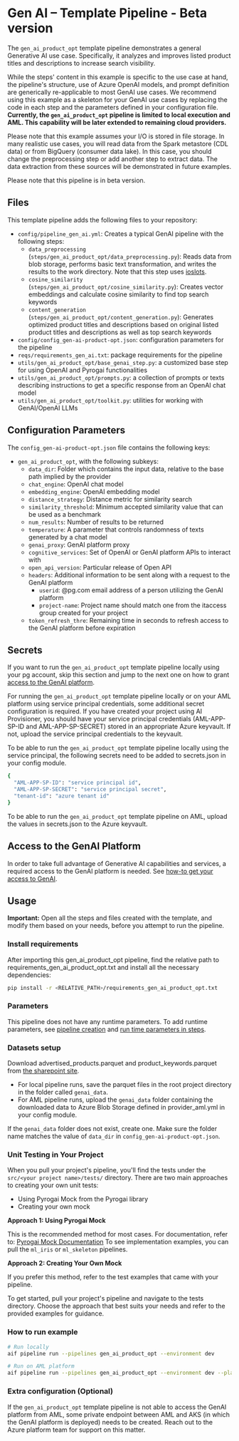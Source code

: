 # Gen AI – Template Pipeline - Beta version

The `gen_ai_product_opt` template pipeline demonstrates a general Generative AI use case. Specifically, it analyzes and improves listed product titles and descriptions to increase search visibility.

While the steps' content in this example is specific to the use case at hand, the pipeline's structure, use of Azure OpenAI models, and prompt definition are generically re-applicable to most GenAI use cases. We recommend using this example as a skeleton for your GenAI use cases by replacing the code in each step and the parameters defined in your configuration file. **Currently, the `gen_ai_product_opt` pipeline is limited to local execution and AML. This capability will be later extended to remaining cloud providers.**

Please note that this example assumes your I/O is stored in file storage. In many realistic use cases, you will read data from the Spark metastore (CDL data) or from BigQuery (consumer data lake). In this case, you should change the preprocessing step or add another step to extract data. The data extraction from these sources will be demonstrated in future examples.

Please note that this pipeline is in beta version.

## Files

This template pipeline adds the following files to your repository:

- `config/pipeline_gen_ai.yml`: Creates a typical GenAI pipeline with the following steps:
  - `data_preprocessing` (`steps/gen_ai_product_opt/data_preprocessing.py`): Reads data from blob storage, performs basic text transformation, and writes the results to the work directory. Note that this step uses [ioslots](https://developerportal.pg.com/docs/default/Component/PyrogAI/io_overview/).
  - `cosine_similarity` (`steps/gen_ai_product_opt/cosine_similarity.py`): Creates vector embeddings and calculate cosine similarity to find top search keywords
  - `content_generation` (`steps/gen_ai_product_opt/content_generation.py`): Generates optimized product titles and descriptions based on original listed product titles and descriptions as well as top search keywords
- `config/config_gen-ai-product-opt.json`: configuration parameters for the pipeline
- `reqs/requirements_gen_ai.txt`: package requirements for the pipeline
- `utils/gen_ai_product_opt/base_genai_step.py`: a customized base step for using OpenAI and Pyrogai functionalities
- `utils/gen_ai_product_opt/prompts.py`: a collection of prompts or texts describing instructions to get a specific response from an OpenAI chat model
- `utils/gen_ai_product_opt/toolkit.py`: utilities for working with GenAI/OpenAI LLMs

## Configuration Parameters

The `config_gen-ai-product-opt.json` file contains the following keys:

- `gen_ai_product_opt`, with the following subkeys:
  - `data_dir`: Folder which contains the input data, relative to the base path implied by the provider
  - `chat_engine`: OpenAI chat model
  - `embedding_engine`: OpenAI embedding model
  - `distance_strategy`: Distance metric for similarity search
  - `similarity_threshold`: Minimum accepted similarity value that can be used as a benchmark
  - `num_results`: Number of results to be returned
  - `temperature`: A parameter that controls randomness of texts generated by a chat model
  - `genai_proxy`: GenAI platform proxy
  - `cognitive_services`: Set of OpenAI or GenAI platform APIs to interact with
  - `open_api_version`: Particular release of Open API
  - `headers`: Additional information to be sent along with a request to the GenAI platform
    - `userid`: @pg.com email address of a person utilizing the GenAI platform
    - `project-name`: Project name should match one from the itaccess group created for your project
  - `token_refresh_thre`: Remaining time in seconds to refresh access to the GenAI platform before expiration

## Secrets
If you want to run the `gen_ai_product_opt` template pipeline locally using your pg account, skip this section and jump to the next one on how to grant [access to the GenAI platform](#access-to-the-genai-platform).

For running the `gen_ai_product_opt` template pipeline locally or on your AML platform using service principal credentials, some additional secret configuration is required. If you have created your project using AI Provisioner, you should have your service principal credentials (AML-APP-SP-ID and AML-APP-SP-SECRET) stored in an appropriate Azure keyvault. If not, upload the service principal credentials to the keyvault.

To be able to run the `gen_ai_product_opt` template pipeline locally using the service principal, the following secrets need to be added to secrets.json in your config module.
```sh
{
  "AML-APP-SP-ID": "service principal id",
  "AML-APP-SP-SECRET": "service principal secret",
  "tenant-id": "azure tenant id"
}
```
To be able to run the `gen_ai_product_opt` template pipeline on AML, upload the values in secrets.json to the Azure keyvault.

## Access to the GenAI Platform

In order to take full advantage of Generative AI capabilities and services, a required access to the GenAI platform is needed. See [how-to get your access to GenAI](https://developerportal.pg.com/docs/default/Component/genAI-Platform/access/).

## Usage

**Important:** Open all the steps and files created with the template, and modify them based on your needs, before you attempt to run the pipeline.

### Install requirements

After importing this gen_ai_product_opt pipeline, find the relative path to requirements_gen_ai_product_opt.txt and install all the necessary dependencies:

```sh
pip install -r <RELATIVE_PATH>/requirements_gen_ai_product_opt.txt
```

### Parameters

This pipeline does not have any runtime parameters. To add runtime parameters, see [pipeline creation](https://developerportal.pg.com/docs/default/component/pyrogai/aif.pyrogai.pipelines.models.pipeline/) and [run time parameters in steps](https://developerportal.pg.com/docs/default/component/pyrogai/aif.pyrogai.steps.step/#aif.pyrogai.steps.step--runtime-parameters).


### Datasets setup
Download advertised_products.parquet and product_keywords.parquet from [the sharepoint site](https://pgone.sharepoint.com/sites/AIFUserFiles/Tutorial%20Data/Forms/AllItems.aspx?id=%2Fsites%2FAIFUserFiles%2FTutorial%20Data%2FGenAIData&viewid=5510c1e4%2D1bc7%2D4f0f%2D8bee%2D93bc5b9ba294).
- For local pipeline runs, save the parquet files in the root project directory in the folder called `genai_data`.
- For AML pipeline runs, upload the `genai_data` folder containing the downloaded data to Azure Blob Storage defined in provider_aml.yml in your config module.

If the `genai_data` folder does not exist, create one. Make sure the folder name matches the value of `data_dir` in `config_gen-ai-product-opt.json`.

### Unit Testing in Your Project
When you pull your project's pipeline, you'll find the tests under the `src/<your project name>/tests/` directory. There are two main approaches to creating your own unit tests:
- Using Pyrogai Mock from the Pyrogai library
- Creating your own mock

**Approach 1: Using Pyrogai Mock**

This is the recommended method for most cases.
For documentation, refer to: [Pyrogai Mock Documentation](https://developerportal.pg.com/docs/default/Component/PyrogAI/test_mock_step/)
To see implementation examples, you can pull the `ml_iris` or `ml_skeleton` pipelines.

**Approach 2: Creating Your Own Mock**

If you prefer this method, refer to the test examples that came with your pipeline.

To get started, pull your project's pipeline and navigate to the tests directory. Choose the approach that best suits your needs and refer to the provided examples for guidance.

### How to run example

```bash
# Run locally
aif pipeline run --pipelines gen_ai_product_opt --environment dev
```

```bash
# Run on AML platform
aif pipeline run --pipelines gen_ai_product_opt --environment dev --platform AML
```

### Extra configuration (Optional)
If the `gen_ai_product_opt` template pipeline is not able to access the GenAI platform from AML, some private endpoint between AML and AKS (in which the GenAI platform is deployed) needs to be created. Reach out to the Azure platform team for support on this matter.